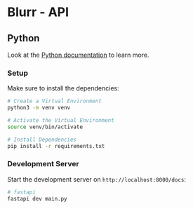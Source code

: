 # Blurr - API

## Python

Look at the [Python documentation](https://docs.python.org/3/tutorial/) to learn more.

### Setup

Make sure to install the dependencies:

```bash
# Create a Virtual Environment
python3 -m venv venv

# Activate the Virtual Environment
source venv/bin/activate

# Install Dependencies
pip install -r requirements.txt
```

### Development Server

Start the development server on `http://localhost:8000/docs`:

```bash
# fastapi
fastapi dev main.py
